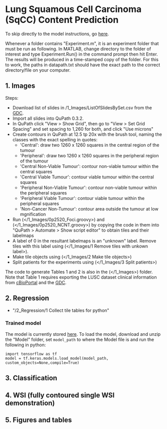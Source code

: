 # Lung Squamous Cell Carcinoma (SqCC) Content Prediction

To skip directly to the model instructions, go [here](placeholder-link).

Whenever a folder contains "Experiment.m", it is an experiment folder that must be run as following. In MATLAB, change directory to the folder of interest and type Experiment.Run() in the command prompt then hit Enter. The results will be produced in a time-stamped copy of the folder.
For this to work, the paths in datapath.txt should have the exact path to the correct directory/file on your computer.

## 1. Images
Steps:
- Download list of slides in <a>/1_Images/ListOfSlidesBySet.csv<a> from the [GDC](https://portal.gdc.cancer.gov/).
- Import all slides into QuPath 0.3.2.
- In QuPath click "View > Show Grid", then go to "View > Set Grid Spacing" and set spacing to 1,260 for both, and click "Use microns"
- Create contours in QuPath at 12.5 tp 20x with the brush tool, naming the classes with the exact spelling in quotes:
	- 'Central': draw two 1260 x 1260 squares in the central region of the tumour
	- 'Peripheral': draw two 1260 x 1260 squares in the peripheral region of the tumour
	- 'Central Non-Viable Tumour': contour non-viable tumour within the central squares
	- 'Central Viable Tumour': contour viable tumour within the central squares
	- 'Peripheral Non-Viable Tumour': contour non-viable tumour within the peripheral squares
	- 'Peripheral Viable Tumour': contour viable tumour within the peripheral squares
	- 'Non-Cancer Non-Tumour': contour area outside the tumour at low mgnification
- Run (</1_Images/0p2520_Foci.groovy>) and (</1_Images/0p2520_NCNT.groovy>) by copying the code in them into "QuPath > Automate > Show script editor" to obtain tiles and their labelmaps
- A label of 0 in the resultant labelmaps is an "unknown" label. Remove tiles with this label using (</1_Images/1 Remove tiles with unkown label>).
- Make tile objects using (</1_Images/2 Make tile objects>)
- Split patients for the experiments using (</1_Images/3 Split patients>)

The code to generate Tables 1 and 2 is also in the (</1_Images>) folder.
Note that Table 1 requires exporting the LUSC dataset clinical information from [cBioPortal](https://www.cbioportal.org/) and the [GDC](https://portal.gdc.cancer.gov/).

## 2. Regression
- "/2_Regression/1 Collect tile tables for python"

### Trained model
The model is currently stored [here](https://uwoca-my.sharepoint.com/:u:/g/personal/sdammak_uwo_ca/EaUAWC6ClFhDodxLFLlEhiEBTD-prS0cUuDmy9woDCGBnA?e=1ic20a).
To load the model, download and unzip the "Model" folder, set ```model_path``` to where the Model file is and run the following in python:
```
import tensorflow as tf
model = tf.keras.models.load_model(model_path, custom_objects=None,compile=True)
```


## 3. Classification


## 4. WSI (fully contoured single WSI demonstration)



## 5. Figures and tables